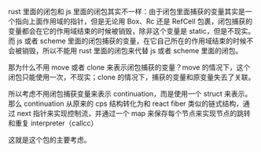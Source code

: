 rust 里面的闭包和 js 里面的闭包其实不一样：由于闭包里面捕获的变量其实是一个指向上面作用域的指针，但是无论用 Box、Rc 还是 RefCell 包裹，闭包捕获的变量都会在它的作用域结束的时候被销毁，除非这个变量是 static，但是不现实。而 js 或者 scheme 里面的闭包捕获的变量，在它自己所在的作用域结束的时候不会被销毁，所以不能用 rust 里面的闭包来代替 js 或者 scheme 里面的闭包。

那为什么不用 move 或者 clone 来表示闭包捕获的变量？move 的情况下，这个闭包只能使用一次，不现实；clone 的情况下，捕获的变量和原变量失去了关联。

所以考虑不用闭包捕获变量来表示 continuation，而是使用一个 struct 来表示。那么 continuation 从原来的 cps 结构转化为和 react fiber 类似的链式结构，通过 next 指针来实现控制流，并通过一个 map 来保存每个节点来实现节点的跳转和重复 interpreter（callcc）

这就是这个包的主要考虑。
